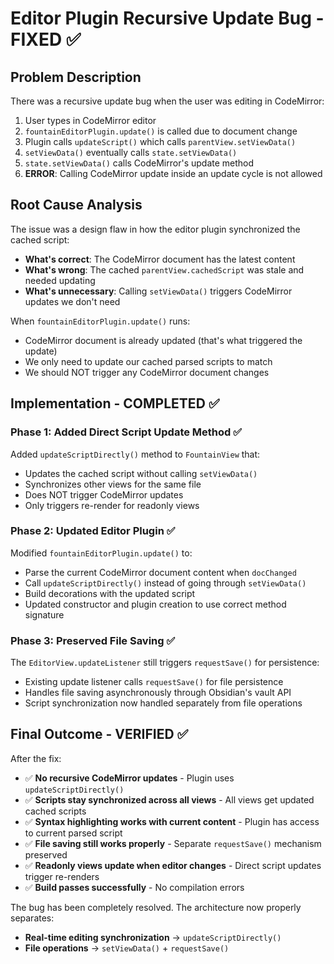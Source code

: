 # Editor Plugin Recursive Update Bug - FIXED ✅

## Problem Description

There was a recursive update bug when the user was editing in CodeMirror:

1. User types in CodeMirror editor
2. `fountainEditorPlugin.update()` is called due to document change
3. Plugin calls `updateScript()` which calls `parentView.setViewData()`
4. `setViewData()` eventually calls `state.setViewData()`  
5. `state.setViewData()` calls CodeMirror's update method
6. **ERROR**: Calling CodeMirror update inside an update cycle is not allowed

## Root Cause Analysis

The issue was a design flaw in how the editor plugin synchronized the cached script:

- **What's correct**: The CodeMirror document has the latest content
- **What's wrong**: The cached `parentView.cachedScript` was stale and needed updating
- **What's unnecessary**: Calling `setViewData()` triggers CodeMirror updates we don't need

When `fountainEditorPlugin.update()` runs:
- CodeMirror document is already updated (that's what triggered the update)
- We only need to update our cached parsed scripts to match
- We should NOT trigger any CodeMirror document changes

## Implementation - COMPLETED ✅

### Phase 1: Added Direct Script Update Method ✅

Added `updateScriptDirectly()` method to `FountainView` that:
- Updates the cached script without calling `setViewData()`
- Synchronizes other views for the same file
- Does NOT trigger CodeMirror updates
- Only triggers re-render for readonly views

### Phase 2: Updated Editor Plugin ✅

Modified `fountainEditorPlugin.update()` to:
- Parse the current CodeMirror document content when `docChanged`
- Call `updateScriptDirectly()` instead of going through `setViewData()`
- Build decorations with the updated script
- Updated constructor and plugin creation to use correct method signature

### Phase 3: Preserved File Saving ✅

The `EditorView.updateListener` still triggers `requestSave()` for persistence:
- Existing update listener calls `requestSave()` for file persistence
- Handles file saving asynchronously through Obsidian's vault API
- Script synchronization now handled separately from file operations

## Final Outcome - VERIFIED ✅

After the fix:
- ✅ **No recursive CodeMirror updates** - Plugin uses `updateScriptDirectly()`
- ✅ **Scripts stay synchronized across all views** - All views get updated cached scripts
- ✅ **Syntax highlighting works with current content** - Plugin has access to current parsed script
- ✅ **File saving still works properly** - Separate `requestSave()` mechanism preserved
- ✅ **Readonly views update when editor changes** - Direct script updates trigger re-renders
- ✅ **Build passes successfully** - No compilation errors

The bug has been completely resolved. The architecture now properly separates:
- **Real-time editing synchronization** → `updateScriptDirectly()`
- **File operations** → `setViewData()` + `requestSave()`

